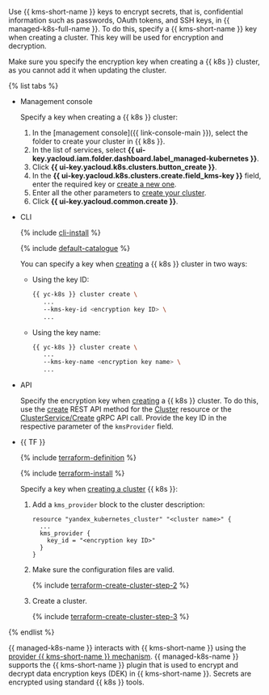 Use {{ kms-short-name }} keys to encrypt secrets, that is, confidential information such as passwords, OAuth tokens, and SSH keys, in {{ managed-k8s-full-name }}. To do this, specify a {{ kms-short-name }} key when creating a cluster. This key will be used for encryption and decryption.

Make sure you specify the encryption key when creating a {{ k8s }} cluster, as you cannot add it when updating the cluster.

{% list tabs %}

- Management console

   Specify a key when creating a {{ k8s }} cluster:
   1. In the [management console]({{ link-console-main }}), select the folder to create your cluster in {{ k8s }}.
   1. In the list of services, select **{{ ui-key.yacloud.iam.folder.dashboard.label_managed-kubernetes }}**.
   1. Click **{{ ui-key.yacloud.k8s.clusters.button_create }}**.
   1. In the **{{ ui-key.yacloud.k8s.clusters.create.field_kms-key }}** field, enter the required key or [create a new one](../../kms/operations/key.md#create).
   1. Enter all the other parameters to [create your cluster](../../managed-kubernetes/operations/kubernetes-cluster/kubernetes-cluster-create.md).
   1. Click **{{ ui-key.yacloud.common.create }}**.

- CLI

   {% include [cli-install](../../_includes/cli-install.md) %}

   {% include [default-catalogue](../../_includes/default-catalogue.md) %}

   You can specify a key when [creating](../../managed-kubernetes/operations/kubernetes-cluster/kubernetes-cluster-create.md) a {{ k8s }} cluster in two ways:

   - Using the key ID:

      ```bash
      {{ yc-k8s }} cluster create \
         ...
         --kms-key-id <encryption key ID> \
         ...
      ```

   - Using the key name:

      ```bash
      {{ yc-k8s }} cluster create \
         ...
         --kms-key-name <encryption key name> \
         ...
      ```

- API

   Specify the encryption key when [creating](../../managed-kubernetes/operations/kubernetes-cluster/kubernetes-cluster-create.md) a {{ k8s }} cluster. To do this, use the [create](../../managed-kubernetes/api-ref/Cluster/create.md) REST API method for the [Cluster](../../managed-kubernetes/api-ref/Cluster/index.md) resource or the [ClusterService/Create](../../managed-kubernetes/api-ref/grpc/cluster_service.md#Create) gRPC API call.
   Provide the key ID in the respective parameter of the `kmsProvider` field.

- {{ TF }}

   {% include [terraform-definition](../../_tutorials/terraform-definition.md) %}

   {% include [terraform-install](../../_includes/terraform-install.md) %}

   Specify a key when [creating a cluster](../../managed-kubernetes/operations/kubernetes-cluster/kubernetes-cluster-create.md) {{ k8s }}:

   1. Add a `kms_provider` block to the cluster description:

      ```hcl
      resource "yandex_kubernetes_cluster" "<cluster name>" {
        ...
        kms_provider {
          key_id = "<encryption key ID>"
        }
      }
      ```

   1. Make sure the configuration files are valid.

      {% include [terraform-create-cluster-step-2](../../_includes/mdb/terraform-create-cluster-step-2.md) %}

   1. Create a cluster.

      {% include [terraform-create-cluster-step-3](../../_includes/mdb/terraform-create-cluster-step-3.md) %}

{% endlist %}

{{ managed-k8s-name }} interacts with {{ kms-short-name }} using the [provider {{ kms-short-name }} mechanism](https://kubernetes.io/docs/tasks/administer-cluster/kms-provider/). {{ managed-k8s-name }} supports the {{ kms-short-name }} plugin that is used to encrypt and decrypt data encryption keys (DEK) in {{ kms-short-name }}. Secrets are encrypted using standard {{ k8s }} tools.
